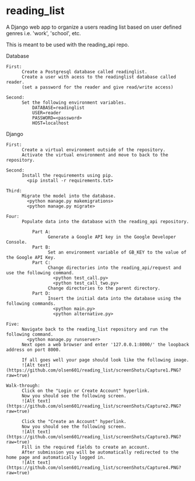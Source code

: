 # reading_list
A Django web app to organize a users reading list based on user defined genres i.e. 'work', 'school', etc.

This is meant to be used with the reading_api repo.

  Database

    First:
          Create a Postgresql database called readinglist.
          Create a user with acess to the readinglist database called reader.
          (set a password for the reader and give read/write access)

    Second:
          Set the following environment variables.
              DATABASE=readinglist
              USER=reader
              PASSWORD=<password>
              HOST=localhost

  Django

    First:
          Create a virtual environment outside of the repository.
          Activate the virtual environment and move to back to the repository.

    Second:
          Install the requirements using pip.
            <pip install -r requirements.txt>

    Third:
          Migrate the model into the database.
            <python manage.py makemigrations>
            <python manage.py migrate>

    Four:
          Populate data into the database with the reading_api repository.

              Part A:
                    Generate a Google API key in the Google Developer Console.
              Part B:
                    Set an environment variable of GB_KEY to the value of the Google API Key.
              Part C:
                    Change directories into the reading_api/request and use the following command.
                      <python test_call.py>
                      <python test_call_two.py>
                    Change directories to the parent directory.
              Part D:
                    Insert the initial data into the database using the following commands.
                      <python main.py>
                      <python alternative.py>

    Five:
          Navigate back to the reading_list repository and run the following command.
            <python manage.py runserver>
          Next open a web browser and enter '127.0.0.1:8000/' the loopback address on port 8000.

          If all goes well your page should look like the following image.
          ![Alt text](https://github.com/olsen601/reading_list/screenShots/Capture1.PNG?raw=true)

    Walk-through:
          Click on the "Login or Create Account" hyperlink.
          Now you should see the following screen.
          ![Alt text](https://github.com/olsen601/reading_list/screenShots/Capture2.PNG?raw=true)

          Click the "Create an Account" hyperlink.
          Now you should see the following screen.
          ![Alt text](https://github.com/olsen601/reading_list/screenShots/Capture3.PNG?raw=true)
          Fill in the required fields to create an account.
          After submission you will be automatically redirected to the home page and automatically logged in.
          ![Alt text](https://github.com/olsen601/reading_list/screenShots/Capture4.PNG?raw=true)
